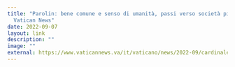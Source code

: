 ```yaml
---
title: "Parolin: bene comune e senso di umanità, passi verso società più coese,
  Vatican News"
date: 2022-09-07
layout: link
description: ""
image: ""
external: https://www.vaticannews.va/it/vaticano/news/2022-09/cardinale-parolin-intervento-singapore.html
---
```

